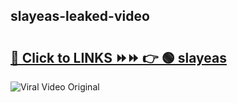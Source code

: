
 ## slayeas-leaked-video 

# <h2><a href="https://clipsfans.com/slayeas&ref=git">🔗 Click to LINKS ⏩⏩ 👉 🟢 slayeas </a></h2>

<a href="https://clipsfans.com/slayeas&ref=git" rel="nofollow" data-target="animated-image.originalLink"><img src="https://i.ibb.co.com/xMMVF88/686577567.gif" alt="Viral Video Original" style="max-width: 100%; display: inline-block;" data-target="animated-image.originalImage"></a>
